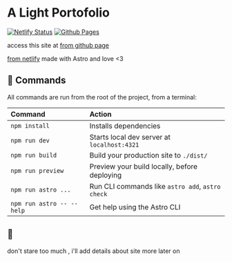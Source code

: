 # A Light Portofolio

[![Netlify Status](https://api.netlify.com/api/v1/badges/8d892b15-be38-4d71-b352-a5be87b3d662/deploy-status)](https://app.netlify.com/sites/light-portofolio/deploys)
[![Github Pages](https://github.com/RaiyanAhmed-RK/light-portofolio/actions/workflows/astro.yml/badge.svg)](https://github.com/RaiyanAhmed-RK/light-portofolio/actions/workflows/astro.yml)

access this site at 
[from github page](https://rayforever.me/light-portofolio/)

[from netlify](https://light-portofolio.netlify.app)
made with Astro and love <3


## 🧞 Commands

All commands are run from the root of the project, from a terminal:

| Command                   | Action                                           |
| :------------------------ | :----------------------------------------------- |
| `npm install`             | Installs dependencies                            |
| `npm run dev`             | Starts local dev server at `localhost:4321`      |
| `npm run build`           | Build your production site to `./dist/`          |
| `npm run preview`         | Preview your build locally, before deploying     |
| `npm run astro ...`       | Run CLI commands like `astro add`, `astro check` |
| `npm run astro -- --help` | Get help using the Astro CLI                     |

## 👀 
don't stare too much , i'll add details about site more later on
